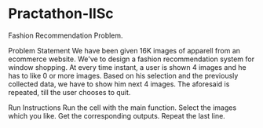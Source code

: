 # Practathon-IISc
Fashion Recommendation Problem.

Problem Statement
We have been given 16K images of apparell from an ecommerce website. We've to design a fashion recommendation system for window shopping. At every time instant, a user is shown 4 images and he has to like 0 or more images. Based on his selection and the previously collected data, we have to show him next 4 images. The aforesaid is repeated, till the user chooses to quit.

Run Instructions
Run the cell with the main function.
Select the images which you like. Get the corresponding outputs. 
Repeat the last line.


#


